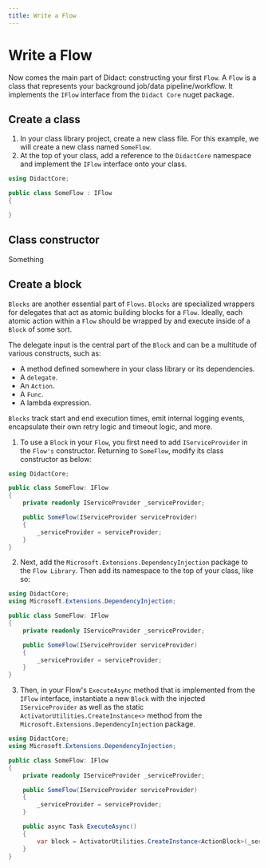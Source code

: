 ```yaml
---
title: Write a Flow
---
```


# Write a Flow

Now comes the main part of Didact: constructing your first `Flow`. A `Flow` is a class that represents your background job/data pipeline/workflow. It implements the `IFlow` interface from the `Didact Core` nuget package.

## Create a class

1. In your class library project, create a new class file. For this example, we will create a new class named `SomeFlow`.
2. At the top of your class, add a reference to the `DidactCore` namespace and implement the `IFlow` interface onto your class.

```cs
using DidactCore;

public class SomeFlow : IFlow
{

}
```

## Class constructor

Something

## Create a block

`Blocks` are another essential part of `Flows`. `Blocks` are specialized wrappers for delegates that act as atomic building blocks for a `Flow`. Ideally, each atomic action within a `Flow` should be wrapped by and execute inside of a `Block` of some sort.

The delegate input is the central part of the `Block` and can be a multitude of various constructs, such as:

* A method defined somewhere in your class library or its dependencies.
* A `delegate`.
* An `Action`.
* A `Func`.
* A lambda expression.

`Blocks` track start and end execution times, emit internal logging events, encapsulate their own retry logic and timeout logic, and more.

1. To use a `Block` in your `Flow`, you first need to add `IServiceProvider` in the `Flow's` constructor. Returning to `SomeFlow`, modify its class constructor as below:

```cs
using DidactCore;

public class SomeFlow: IFlow
{
    private readonly IServiceProvider _serviceProvider;

    public SomeFlow(IServiceProvider serviceProvider)
    {
        _serviceProvider = serviceProvider;
    }
}
```

2. Next, add the `Microsoft.Extensions.DependencyInjection` package to the `Flow Library`. Then add its namespace to the top of your class, like so:

```cs
using DidactCore;
using Microsoft.Extensions.DependencyInjection;

public class SomeFlow: IFlow
{
    private readonly IServiceProvider _serviceProvider;

    public SomeFlow(IServiceProvider serviceProvider)
    {
        _serviceProvider = serviceProvider;
    }
}
```

3. Then, in your Flow's `ExecuteAsync` method that is implemented from the `IFlow` interface, instantiate a new `Block` with the injected `IServiceProvider` as well as the static `ActivatorUtilities.CreateInstance<>` method from the `Microsoft.Extensions.DependencyInjection` package.

```cs
using DidactCore;
using Microsoft.Extensions.DependencyInjection;

public class SomeFlow: IFlow
{
    private readonly IServiceProvider _serviceProvider;

    public SomeFlow(IServiceProvider serviceProvider)
    {
        _serviceProvider = serviceProvider;
    }

    public async Task ExecuteAsync()
    {
        var block = ActivatorUtilities.CreateInstance<ActionBlock>(_serviceProvider);
    }
}
```